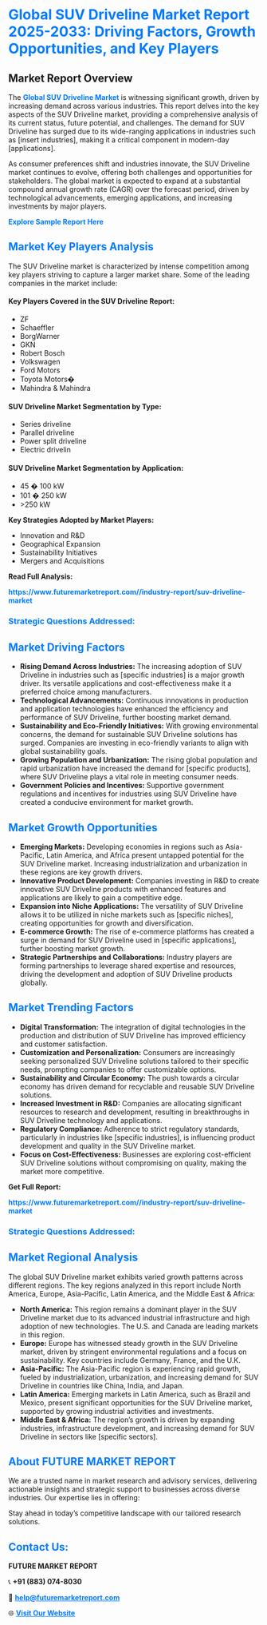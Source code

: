 <h1 style="color: #007BFF;">Global SUV Driveline Market Report 2025-2033: Driving Factors, Growth Opportunities, and Key Players</h1>

<section id="overview">
<h2>Market Report Overview</h2>
<p>The <a href="https://www.futuremarketreport.com//industry-report/suv-driveline-market" style="color: #007BFF; text-decoration: none;"><strong>Global SUV Driveline Market</strong></a> is witnessing significant growth, driven by increasing demand across various industries. This report delves into the key aspects of the SUV Driveline market, providing a comprehensive analysis of its current status, future potential, and challenges. The demand for SUV Driveline has surged due to its wide-ranging applications in industries such as [insert industries], making it a critical component in modern-day [applications].</p>
<p>As consumer preferences shift and industries innovate, the SUV Driveline market continues to evolve, offering both challenges and opportunities for stakeholders. The global market is expected to expand at a substantial compound annual growth rate (CAGR) over the forecast period, driven by technological advancements, emerging applications, and increasing investments by major players.</p>
</section>

<section id="overview">
<p><a href="https://www.futuremarketreport.com//request-sample/reportId=89987" style="color: #007BFF; text-decoration: none;"><strong>Explore Sample Report Here</strong></a></p>
</section>

<section id="key-players">
<h2 style="color: #007BFF;">Market Key Players Analysis</h2>
<p>The SUV Driveline market is characterized by intense competition among key players striving to capture a larger market share. Some of the leading companies in the market include:</p>
<h4>Key Players Covered in the SUV Driveline Report:</h4>
<ul><li>ZF</li><li>Schaeffler</li><li>BorgWarner</li><li>GKN</li><li>Robert Bosch</li><li>Volkswagen</li><li>Ford Motors</li><li>Toyota Motors�</li><li>Mahindra &amp; Mahindra</li></ul>
<h4>SUV Driveline Market Segmentation by Type:</h4>
<ul><li>Series driveline</li><li>Parallel driveline</li><li>Power split driveline</li><li>Electric drivelin</li></ul>

<h4>SUV Driveline Market Segmentation by Application:</h4>
<ul><li>45 � 100 kW</li><li>101 � 250 kW</li><li>&gt;250 kW</li></ul>
<p><strong>Key Strategies Adopted by Market Players:</strong></p>
<ul>
<li>Innovation and R&D</li>
<li>Geographical Expansion</li>
<li>Sustainability Initiatives</li>
<li>Mergers and Acquisitions</li>
</ul>
</section>

<section>
<p><strong>Read Full Analysis: </strong></p><a href="https://www.futuremarketreport.com//industry-report/suv-driveline-market" style="color: #007BFF; text-decoration: none;"><strong>https://www.futuremarketreport.com//industry-report/suv-driveline-market</strong></a>
<h3 style="color: #007BFF;">Strategic Questions Addressed:</h3>
</section>

<section id="driving-factors">
<h2 style="color: #007BFF;">Market Driving Factors</h2>
<ul>
<li><strong>Rising Demand Across Industries:</strong> The increasing adoption of SUV Driveline in industries such as [specific industries] is a major growth driver. Its versatile applications and cost-effectiveness make it a preferred choice among manufacturers.</li>
<li><strong>Technological Advancements:</strong> Continuous innovations in production and application technologies have enhanced the efficiency and performance of SUV Driveline, further boosting market demand.</li>
<li><strong>Sustainability and Eco-Friendly Initiatives:</strong> With growing environmental concerns, the demand for sustainable SUV Driveline solutions has surged. Companies are investing in eco-friendly variants to align with global sustainability goals.</li>
<li><strong>Growing Population and Urbanization:</strong> The rising global population and rapid urbanization have increased the demand for [specific products], where SUV Driveline plays a vital role in meeting consumer needs.</li>
<li><strong>Government Policies and Incentives:</strong> Supportive government regulations and incentives for industries using SUV Driveline have created a conducive environment for market growth.</li>
</ul>
</section>

<section id="growth-opportunities">
<h2 style="color: #007BFF;">Market Growth Opportunities</h2>
<ul>
<li><strong>Emerging Markets:</strong> Developing economies in regions such as Asia-Pacific, Latin America, and Africa present untapped potential for the SUV Driveline market. Increasing industrialization and urbanization in these regions are key growth drivers.</li>
<li><strong>Innovative Product Development:</strong> Companies investing in R&D to create innovative SUV Driveline products with enhanced features and applications are likely to gain a competitive edge.</li>
<li><strong>Expansion into Niche Applications:</strong> The versatility of SUV Driveline allows it to be utilized in niche markets such as [specific niches], creating opportunities for growth and diversification.</li>
<li><strong>E-commerce Growth:</strong> The rise of e-commerce platforms has created a surge in demand for SUV Driveline used in [specific applications], further boosting market growth.</li>
<li><strong>Strategic Partnerships and Collaborations:</strong> Industry players are forming partnerships to leverage shared expertise and resources, driving the development and adoption of SUV Driveline products globally.</li>
</ul>
</section>

<section id="trending-factors">
<h2 style="color: #007BFF;">Market Trending Factors</h2>
<ul>
<li><strong>Digital Transformation:</strong> The integration of digital technologies in the production and distribution of SUV Driveline has improved efficiency and customer satisfaction.</li>
<li><strong>Customization and Personalization:</strong> Consumers are increasingly seeking personalized SUV Driveline solutions tailored to their specific needs, prompting companies to offer customizable options.</li>
<li><strong>Sustainability and Circular Economy:</strong> The push towards a circular economy has driven demand for recyclable and reusable SUV Driveline solutions.</li>
<li><strong>Increased Investment in R&D:</strong> Companies are allocating significant resources to research and development, resulting in breakthroughs in SUV Driveline technology and applications.</li>
<li><strong>Regulatory Compliance:</strong> Adherence to strict regulatory standards, particularly in industries like [specific industries], is influencing product development and quality in the SUV Driveline market.</li>
<li><strong>Focus on Cost-Effectiveness:</strong> Businesses are exploring cost-efficient SUV Driveline solutions without compromising on quality, making the market more competitive.</li>
</ul>
</section>

<section>
<p><strong>Get Full Report: </strong></p><a href="https://www.futuremarketreport.com//industry-report/suv-driveline-market" style="color: #007BFF; text-decoration: none;"><strong>https://www.futuremarketreport.com//industry-report/suv-driveline-market</strong></a>
<h3 style="color: #007BFF;">Strategic Questions Addressed:</h3>
</section>


<section id="regional-analysis">
<h2 style="color: #007BFF;">Market Regional Analysis</h2>
<p>The global SUV Driveline market exhibits varied growth patterns across different regions. The key regions analyzed in this report include North America, Europe, Asia-Pacific, Latin America, and the Middle East & Africa:</p>
<ul>
<li><strong>North America:</strong> This region remains a dominant player in the SUV Driveline market due to its advanced industrial infrastructure and high adoption of new technologies. The U.S. and Canada are leading markets in this region.</li>
<li><strong>Europe:</strong> Europe has witnessed steady growth in the SUV Driveline market, driven by stringent environmental regulations and a focus on sustainability. Key countries include Germany, France, and the U.K.</li>
<li><strong>Asia-Pacific:</strong> The Asia-Pacific region is experiencing rapid growth, fueled by industrialization, urbanization, and increasing demand for SUV Driveline in countries like China, India, and Japan.</li>
<li><strong>Latin America:</strong> Emerging markets in Latin America, such as Brazil and Mexico, present significant opportunities for the SUV Driveline market, supported by growing industrial activities and investments.</li>
<li><strong>Middle East & Africa:</strong> The region’s growth is driven by expanding industries, infrastructure development, and increasing demand for SUV Driveline in sectors like [specific sectors].</li>
</ul>
</section>

<footer>
<h2 style="color: #007BFF;">About FUTURE MARKET REPORT</h2>
<p>We are a trusted name in market research and advisory services, delivering actionable insights and strategic support to businesses across diverse industries. Our expertise lies in offering:</p>

<p>Stay ahead in today’s competitive landscape with our tailored research solutions.</p>

<h2 style="color: #007BFF;">Contact Us:</h2>
<p><strong>FUTURE MARKET REPORT</strong></p>
<p>📞 <strong>+91 (883) 074-8030</strong></p>
<p>📧 <strong><a href="mailto:help@futuremarketreport.com" style="color: #007BFF;">help@futuremarketreport.com</a></strong></p>
<p>🌐 <strong><a href="https://www.futuremarketreport.com/" style="color: #007BFF;">Visit Our Website</a></strong></p>
</footer>